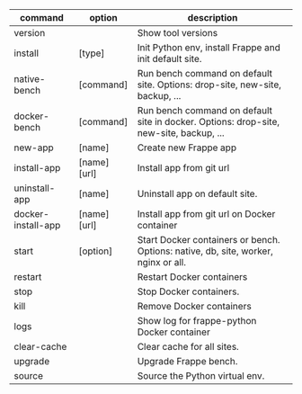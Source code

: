 | command            | option       | description                                                                            |
| ------------------ | ------------ | -------------------------------------------------------------------------------------- |
| version            |              | Show tool versions                                                                     |
| install            | [type]       | Init Python env, install Frappe and init default site.                                 |
| native-bench       | [command]    | Run bench command on default site. Options: drop-site, new-site, backup, ...           |
| docker-bench       | [command]    | Run bench command on default site in docker. Options: drop-site, new-site, backup, ... |
| new-app            | [name]       | Create new Frappe app                                                                  |
| install-app        | [name] [url] | Install app from git url                                                               |
| uninstall-app      | [name]       | Uninstall app on default site.                                                         |
| docker-install-app | [name] [url] | Install app from git url on Docker container                                           |
| start              | [option]     | Start Docker containers or bench. Options: native, db, site, worker, nginx or all.     |
| restart            |              | Restart Docker containers                                                              |
| stop               |              | Stop Docker containers.                                                                |
| kill               |              | Remove Docker containers                                                               |
| logs               |              | Show log for frappe-python Docker container                                            |
| clear-cache        |              | Clear cache for all sites.                                                             |
| upgrade            |              | Upgrade Frappe bench.                                                                  |
| source             |              | Source the Python virtual env.                                                         |
